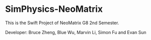 # SimPhysics-NeoMatrix
This is the Swift Project of NeoMatrix G8 2nd Semester.

Developer: Bruce Zheng, Blue Wu, Marvin Li, Simon Fu and Evan Sun

